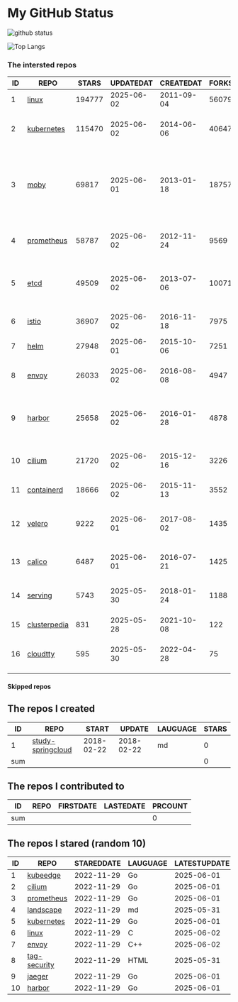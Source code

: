 # My GitHub Status

<img src="https://github-readme-stats-1.yihong0618.vercel.app/api?username=daoqingniu&show_icons=true&&&hide_title=true&count_private=true" alt="github status" />

![Top Langs](https://github-readme-stats-1.yihong0618.vercel.app/api/top-langs/?username=daoqingniu&layout=compact)

<!--START_SECTION:github_repos-->
### The intersted repos
| ID |                              REPO                               | STARS  | UPDATEDAT  | CREATEDAT  | FORKSCOUNT |                                                DESCRIPTIONS                                                |
|----|-----------------------------------------------------------------|--------|------------|------------|------------|------------------------------------------------------------------------------------------------------------|
|  1 | [linux](https://github.com/torvalds/linux)                      | 194777 | 2025-06-02 | 2011-09-04 |      56079 | Linux kernel source tree                                                                                   |
|  2 | [kubernetes](https://github.com/kubernetes/kubernetes)          | 115470 | 2025-06-02 | 2014-06-06 |      40647 | Production-Grade Container Scheduling and Management                                                       |
|  3 | [moby](https://github.com/moby/moby)                            |  69817 | 2025-06-01 | 2013-01-18 |      18757 | The Moby Project - a collaborative project for the container ecosystem to assemble container-based systems |
|  4 | [prometheus](https://github.com/prometheus/prometheus)          |  58787 | 2025-06-02 | 2012-11-24 |       9569 | The Prometheus monitoring system and time series database.                                                 |
|  5 | [etcd](https://github.com/etcd-io/etcd)                         |  49509 | 2025-06-02 | 2013-07-06 |      10071 | Distributed reliable key-value store for the most critical data of a distributed system                    |
|  6 | [istio](https://github.com/istio/istio)                         |  36907 | 2025-06-02 | 2016-11-18 |       7975 | Connect, secure, control, and observe services.                                                            |
|  7 | [helm](https://github.com/helm/helm)                            |  27948 | 2025-06-01 | 2015-10-06 |       7251 | The Kubernetes Package Manager                                                                             |
|  8 | [envoy](https://github.com/envoyproxy/envoy)                    |  26033 | 2025-06-02 | 2016-08-08 |       4947 | Cloud-native high-performance edge/middle/service proxy                                                    |
|  9 | [harbor](https://github.com/goharbor/harbor)                    |  25658 | 2025-06-02 | 2016-01-28 |       4878 | An open source trusted cloud native registry project that stores, signs, and scans content.                |
| 10 | [cilium](https://github.com/cilium/cilium)                      |  21720 | 2025-06-02 | 2015-12-16 |       3226 | eBPF-based Networking, Security, and Observability                                                         |
| 11 | [containerd](https://github.com/containerd/containerd)          |  18666 | 2025-06-02 | 2015-11-13 |       3552 | An open and reliable container runtime                                                                     |
| 12 | [velero](https://github.com/vmware-tanzu/velero)                |   9222 | 2025-06-01 | 2017-08-02 |       1435 | Backup and migrate Kubernetes applications and their persistent volumes                                    |
| 13 | [calico](https://github.com/projectcalico/calico)               |   6487 | 2025-06-01 | 2016-07-21 |       1425 | Cloud native networking and network security                                                               |
| 14 | [serving](https://github.com/knative/serving)                   |   5743 | 2025-05-30 | 2018-01-24 |       1188 | Kubernetes-based, scale-to-zero, request-driven compute                                                    |
| 15 | [clusterpedia](https://github.com/clusterpedia-io/clusterpedia) |    831 | 2025-05-28 | 2021-10-08 |        122 | The Encyclopedia of Kubernetes clusters                                                                    |
| 16 | [cloudtty](https://github.com/cloudtty/cloudtty)                |    595 | 2025-05-30 | 2022-04-28 |         75 | A Friendly Kubernetes CloudShell (Web Terminal) !                                                          |



#### Skipped repos
<!--END_SECTION:github_repos-->

<!--START_SECTION:my_github-->
## The repos I created
| ID  |                                 REPO                                 |   START    |   UPDATE   | LAUGUAGE | STARS |
|-----|----------------------------------------------------------------------|------------|------------|----------|-------|
|   1 | [study-springcloud](https://github.com/daoqingniu/study-springcloud) | 2018-02-22 | 2018-02-22 | md       |     0 |
| sum |                                                                      |            |            |          |     0 |

## The repos I contributed to
| ID  | REPO | FIRSTDATE | LASTEDATE | PRCOUNT |
|-----|------|-----------|-----------|---------|
| sum |      |           |           |       0 |

## The repos I stared (random 10)
| ID |                          REPO                          | STAREDDATE | LAUGUAGE | LATESTUPDATE |
|----|--------------------------------------------------------|------------|----------|--------------|
|  1 | [kubeedge](https://github.com/kubeedge/kubeedge)       | 2022-11-29 | Go       | 2025-06-01   |
|  2 | [cilium](https://github.com/cilium/cilium)             | 2022-11-29 | Go       | 2025-06-01   |
|  3 | [prometheus](https://github.com/prometheus/prometheus) | 2022-11-29 | Go       | 2025-06-01   |
|  4 | [landscape](https://github.com/cncf/landscape)         | 2022-11-29 | md       | 2025-05-31   |
|  5 | [kubernetes](https://github.com/kubernetes/kubernetes) | 2022-11-29 | Go       | 2025-06-01   |
|  6 | [linux](https://github.com/torvalds/linux)             | 2022-11-29 | C        | 2025-06-02   |
|  7 | [envoy](https://github.com/envoyproxy/envoy)           | 2022-11-29 | C++      | 2025-06-02   |
|  8 | [tag-security](https://github.com/cncf/tag-security)   | 2022-11-29 | HTML     | 2025-05-31   |
|  9 | [jaeger](https://github.com/jaegertracing/jaeger)      | 2022-11-29 | Go       | 2025-06-01   |
| 10 | [harbor](https://github.com/goharbor/harbor)           | 2022-11-29 | Go       | 2025-06-01   |

<!--END_SECTION:my_github-->
